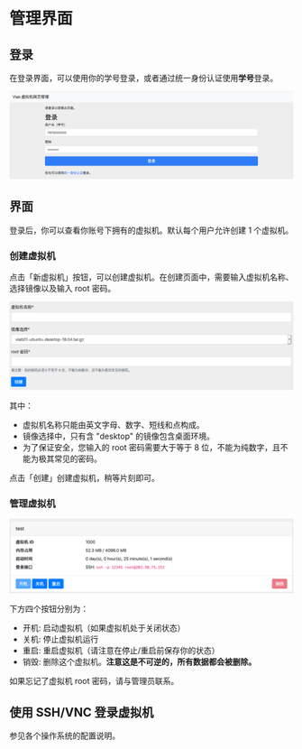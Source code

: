 # 管理界面

## 登录

在登录界面，可以使用你的学号登录，或者通过统一身份认证使用**学号**登录。

![login](../images/1.png)

## 界面

登录后，你可以查看你账号下拥有的虚拟机。默认每个用户允许创建 1 个虚拟机。

### 创建虚拟机

点击「新虚拟机」按钮，可以创建虚拟机。在创建页面中，需要输入虚拟机名称、选择镜像以及输入 root 密码。

![create](../images/vm-create.png)

其中：
- 虚拟机名称只能由英文字母、数字、短线和点构成。
- 镜像选择中，只有含 "desktop" 的镜像包含桌面环境。
- 为了保证安全，您输入的 root 密码需要大于等于 8 位，不能为纯数字，且不能为极其常见的密码。

点击「创建」创建虚拟机，稍等片刻即可。

### 管理虚拟机

![vms](../images/2.png)

下方四个按钮分别为：

- 开机: 启动虚拟机（如果虚拟机处于关闭状态）
- 关机: 停止虚拟机运行
- 重启: 重启虚拟机（请注意在停止/重启前保存你的状态）
- 销毁: 删除这个虚拟机。**注意这是不可逆的，所有数据都会被删除。**

如果忘记了虚拟机 root 密码，请与管理员联系。

## 使用 SSH/VNC 登录虚拟机

参见各个操作系统的配置说明。
